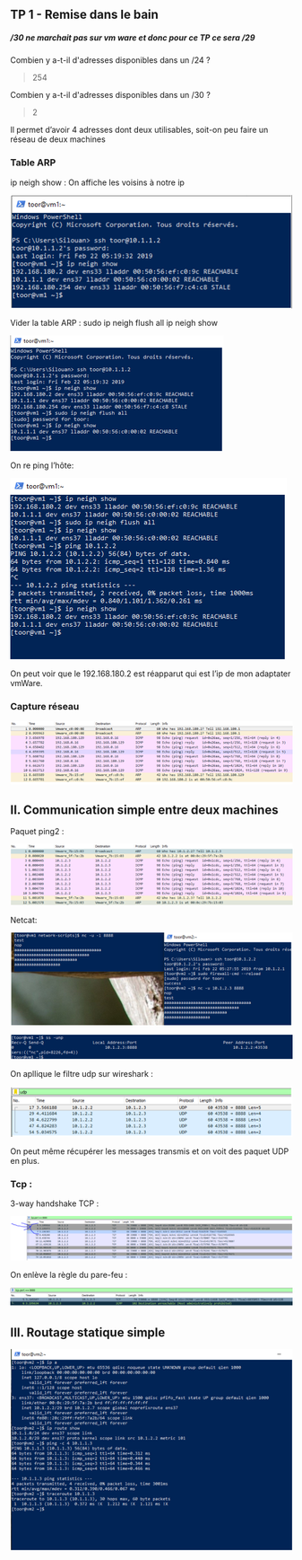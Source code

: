 ## TP 1 - Remise dans le bain

##### /30 ne marchait pas sur vm ware et donc pour ce TP ce sera /29

Combien y a-t-il d'adresses disponibles dans un /24 ?
> 254

Combien y a-t-il d'adresses disponibles dans un /30 ?
> 2

Il permet d’avoir 4 adresses dont deux utilisables, soit-on peu faire un réseau de deux machines


### Table ARP
ip neigh show :
On affiche les voisins à notre ip

![Alt text](https://github.com/BouBooo/CCNA1/blob/master/tp_1/img/ccna_1.PNG?raw=true "Title")



Vider la table ARP :
sudo ip neigh flush all
ip neigh show

![Alt text](https://github.com/BouBooo/CCNA1/blob/master/img/ccna_2.PNG?raw=true "Title")


On re ping l’hôte:

![Alt text](https://github.com/BouBooo/CCNA1/blob/master/img/ccna_3.PNG?raw=true "Title")

On peut voir que le 192.168.180.2 est réapparut qui est l’ip de mon adaptater vmWare.


### Capture réseau

![Alt text](https://github.com/BouBooo/CCNA1/blob/master/img/ccna_4.PNG?raw=true "Title")


## II. Communication simple entre deux machines

Paquet ping2 :

![Alt text](https://github.com/BouBooo/CCNA1/blob/master/img/ccna_5.PNG?raw=true "test ping")

Netcat:

![Alt text](https://github.com/BouBooo/CCNA1/blob/master/img/ccna_6.PNG?raw=true "Netcat")

![Alt text](https://github.com/BouBooo/CCNA1/blob/master/img/ccna_7.PNG?raw=true "ss")


On apllique le filtre udp sur wireshark :

![Alt text](https://github.com/BouBooo/CCNA1/blob/master/img/ccna_8.PNG?raw=true "udp filter")


On peut même récupérer les messages transmis et on voit des paquet UDP en plus.


### Tcp :
3-way handshake TCP :


![Alt text](https://github.com/BouBooo/CCNA1/blob/master/img/ccna_9.PNG?raw=true "handshake")


On enlève la règle du pare-feu :

![Alt text](https://github.com/BouBooo/CCNA1/blob/master/img/ccna_10.PNG?raw=true "firewall")


## III. Routage statique simple

![Alt text](https://github.com/BouBooo/CCNA1/blob/master/img/ccna_11.PNG?raw=true "firewall")

